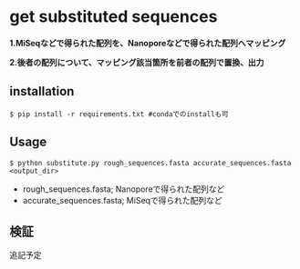 # get substituted sequences
**1.MiSeqなどで得られた配列を、Nanoporeなどで得られた配列へマッピング**

**2.後者の配列について、マッピング該当箇所を前者の配列で置換、出力**

## installation
```
$ pip install -r requirements.txt #condaでのinstallも可
```
## Usage
```
$ python substitute.py rough_sequences.fasta accurate_sequences.fasta <output_dir>
```
- rough_sequences.fasta; Nanoporeで得られた配列など
- accurate_sequences.fasta; MiSeqで得られた配列など

## 検証
追記予定
